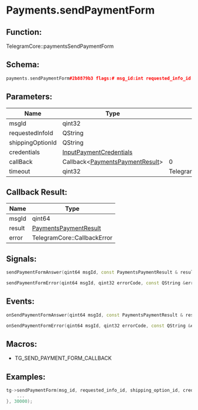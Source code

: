 # Payments.sendPaymentForm

## Function:

TelegramCore::paymentsSendPaymentForm

## Schema:

```c++
payments.sendPaymentForm#2b8879b3 flags:# msg_id:int requested_info_id:flags.0?string shipping_option_id:flags.1?string credentials:InputPaymentCredentials = payments.PaymentResult;
```
## Parameters:

|Name|Type|Default|
|----|----|-------|
|msgId|qint32||
|requestedInfoId|QString||
|shippingOptionId|QString||
|credentials|[InputPaymentCredentials](../../types/inputpaymentcredentials.md)||
|callBack|Callback&lt;[PaymentsPaymentResult](../../types/paymentspaymentresult.md)&gt;|0|
|timeout|qint32|TelegramCore::timeOut()|

## Callback Result:

|Name|Type|
|----|----|
|msgId|qint64|
|result|[PaymentsPaymentResult](../../types/paymentspaymentresult.md)|
|error|TelegramCore::CallbackError|

## Signals:

```c++
sendPaymentFormAnswer(qint64 msgId, const PaymentsPaymentResult & result)
```
```c++
sendPaymentFormError(qint64 msgId, qint32 errorCode, const QString &errorText)
```

## Events:

```c++
onSendPaymentFormAnswer(qint64 msgId, const PaymentsPaymentResult & result)
```
```c++
onSendPaymentFormError(qint64 msgId, qint32 errorCode, const QString &errorText)
```

## Macros:

* TG_SEND_PAYMENT_FORM_CALLBACK

## Examples:

```c++
tg->sendPaymentForm(msg_id, requested_info_id, shipping_option_id, credentials, [=](TG_SEND_PAYMENT_FORM_CALLBACK){
    ...
}, 30000);
```
